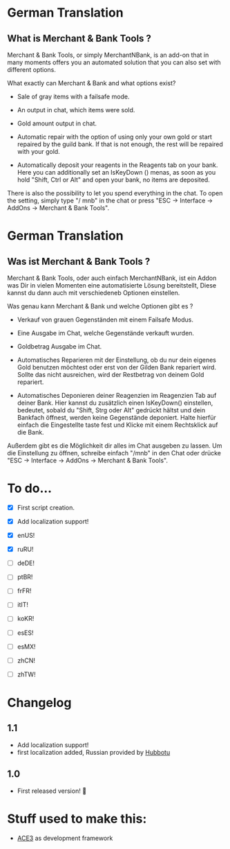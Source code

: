 # German Translation
## What is Merchant & Bank Tools ?

Merchant & Bank Tools, or simply MerchantNBank, is an add-on that in many moments offers you an automated solution that you can also set with different options.

What exactly can Merchant & Bank and what options exist?

 * Sale of gray items with a failsafe mode.
 * An output in chat, which items were sold.
 * Gold amount output in chat.
 
 * Automatic repair with the option of using only your own gold or start repaired by the guild bank. If that is not enough, the rest will be repaired with your gold.
 
 * Automatically deposit your reagents in the Reagents tab on your bank. Here you can additionally set an IsKeyDown () menas, as soon as you hold "Shift, Ctrl or Alt" and open your bank, no items are deposited.

There is also the possibility to let you spend everything in the chat. To open the setting, simply type "/ mnb" in the chat or press "ESC -> Interface -> AddOns -> Merchant & Bank Tools".

# German Translation
## Was ist Merchant & Bank Tools ?

Merchant & Bank Tools, oder auch einfach MerchantNBank, ist ein Addon was Dir in vielen Momenten eine automatisierte Lösung bereitstellt, Diese kannst du dann auch mit verschiedeneb Optionen einstellen.

Was genau kann Merchant & Bank und welche Optionen gibt es ?

 * Verkauf von grauen Gegenständen mit einem Failsafe Modus.
 * Eine Ausgabe im Chat, welche Gegenstände verkauft wurden.
 * Goldbetrag Ausgabe im Chat.
 
 
 * Automatisches Reparieren mit der Einstellung, ob du nur dein eigenes Gold benutzen möchtest oder erst von der Gilden Bank repariert wird. Sollte das nicht ausreichen, wird der Restbetrag von deinem Gold repariert.


 * Automatisches Deponieren deiner Reagenzien im Reagenzien Tab auf deiner Bank. Hier kannst du zusätzlich einen IsKeyDown() einstellen, bedeutet, sobald du "Shift, Strg oder Alt" gedrückt hältst und dein Bankfach öffnest, werden keine Gegenstände deponiert. Halte hierfür einfach die Eingestellte taste fest und Klicke mit einem Rechtsklick auf die Bank.
 
Außerdem gibt es die Möglichkeit dir alles im Chat ausgeben zu lassen. Um die Einstellung zu öffnen, schreibe einfach "/mnb" in den Chat oder drücke "ESC -> Interface -> AddOns -> Merchant & Bank Tools".

# To do...

- [x] First script creation.
- [x] Add localization support!
- [x] enUS!
- [x] ruRU!
- [ ] deDE!
- [ ] ptBR!
- [ ] frFR!
- [ ] itIT!
- [ ] koKR!
- [ ] esES!
- [ ] esMX!
- [ ] zhCN!
- [ ] zhTW!


# Changelog
## 1.1

- Add localization support!
- first localization added, Russian provided by [Hubbotu](https://wow.curseforge.com/members/Hubbotu)

## 1.0

- First released version! 🎉

# Stuff used to make this:

 * [ACE3](https://www.wowace.com/projects/ace3) as development framework
